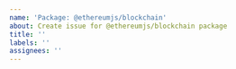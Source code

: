 ```yaml
---
name: 'Package: @ethereumjs/blockchain'
about: Create issue for @ethereumjs/blockchain package
title: ''
labels: ''
assignees: ''
---
```

